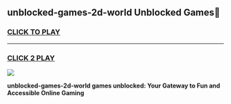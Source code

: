 
## unblocked-games-2d-world Unblocked Games👋
<h3>
<a href="https://news.freeplayer.one?title=unblocked-games-2d-world&ref=16F">CLICK TO PLAY</a></h3>
<hr>

<h3>
<a href="https://news.freeplayer.one?title=unblocked-games-2d-world&ref=16F">CLICK 2 PLAY</a>
  
</h3>

<a href="https://news.freeplayer.one?title=unblocked-games-2d-world&ref=16F/"><img src="https://clearcache.store/games.png"></a>


**unblocked-games-2d-world games unblocked: Your Gateway to Fun and Accessible Online Gaming**
